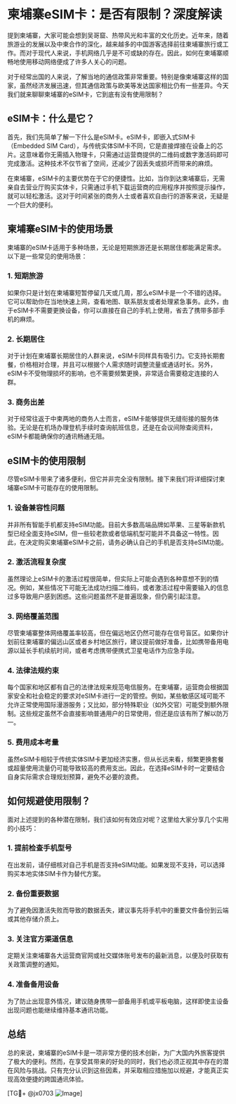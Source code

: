 # 柬埔寨eSIM卡：是否有限制？深度解读

提到柬埔寨，大家可能会想到吴哥窟、热带风光和丰富的文化历史。近年来，随着旅游业的发展以及中柬合作的深化，越来越多的中国游客选择前往柬埔寨旅行或工作。而对于现代人来说，手机网络几乎是不可或缺的存在。因此，如何在柬埔寨顺畅地使用移动网络便成了许多人关心的问题。

对于经常出国的人来说，了解当地的通信政策非常重要。特别是像柬埔寨这样的国家，虽然经济发展迅速，但其通信政策与欧美等发达国家相比仍有一些差异。今天我们就来聊聊柬埔寨的eSIM卡，它到底有没有使用限制？

## eSIM卡：什么是它？

首先，我们先简单了解一下什么是eSIM卡。eSIM卡，即嵌入式SIM卡（Embedded SIM Card），与传统实体SIM卡不同，它是直接焊接在设备上的芯片。这意味着你无需插入物理卡，只需通过运营商提供的二维码或数字激活码即可完成激活。这种技术不仅节省了空间，还减少了因丢失或损坏而带来的麻烦。

在柬埔寨，eSIM卡的主要优势在于它的便捷性。比如，当你到达柬埔寨后，无需亲自去营业厅购买实体卡，只需通过手机下载运营商的应用程序并按照提示操作，就可以轻松激活。这对于时间紧张的商务人士或者喜欢自由行的游客来说，无疑是一个巨大的便利。

## 柬埔寨eSIM卡的使用场景

柬埔寨的eSIM卡适用于多种场景，无论是短期旅游还是长期居住都能满足需求。以下是一些常见的使用场景：

### 1. 短期旅游
如果你只是计划在柬埔寨短暂停留几天或几周，那么eSIM卡是一个不错的选择。它可以帮助你在当地快速上网，查看地图、联系朋友或者处理紧急事务。此外，由于eSIM卡不需要更换设备，你可以直接在自己的手机上使用，省去了携带多部手机的麻烦。

### 2. 长期居住
对于计划在柬埔寨长期居住的人群来说，eSIM卡同样具有吸引力。它支持长期套餐，价格相对合理，并且可以根据个人需求随时调整流量或通话时长。另外，eSIM卡不受物理损坏的影响，也不需要频繁更换，非常适合需要稳定连接的人群。

### 3. 商务出差
对于经常往返于中柬两地的商务人士而言，eSIM卡能够提供无缝衔接的服务体验。无论是在机场办理登机手续时查询航班信息，还是在会议间隙查阅资料，eSIM卡都能确保你的通讯畅通无阻。

## eSIM卡的使用限制

尽管eSIM卡带来了诸多便利，但它并非完全没有限制。接下来我们将详细探讨柬埔寨eSIM卡可能存在的使用限制。

### 1. 设备兼容性问题
并非所有智能手机都支持eSIM功能。目前大多数高端品牌如苹果、三星等新款机型已经全面支持eSIM，但一些较老款或者低端机型可能并不具备这一特性。因此，在决定购买柬埔寨eSIM卡之前，请务必确认自己的手机是否支持eSIM功能。

### 2. 激活流程复杂度
虽然理论上eSIM卡的激活过程很简单，但实际上可能会遇到各种意想不到的情况。例如，某些情况下可能无法成功扫描二维码，或者激活过程中需要输入的信息过多导致用户感到困惑。这些问题虽然不是普遍现象，但仍需引起注意。

### 3. 网络覆盖范围
尽管柬埔寨整体网络覆盖率较高，但在偏远地区仍然可能存在信号盲区。如果你计划前往柬埔寨的偏远山区或者乡村地区旅行，建议提前做好准备，比如携带备用电源以延长手机续航时间，或者考虑携带便携式卫星电话作为应急手段。

### 4. 法律法规约束
每个国家和地区都有自己的法律法规来规范电信服务。在柬埔寨，运营商会根据国家安全和社会稳定的要求对eSIM卡进行一定的管控。例如，某些敏感区域可能不允许正常使用国际漫游服务；又比如，部分特殊职业（如外交官）可能受到额外限制。这些规定虽然不会直接影响普通用户的日常使用，但还是应该有所了解以防万一。

### 5. 费用成本考量
虽然eSIM卡相较于传统实体SIM卡更加经济实惠，但从长远来看，频繁更换套餐或超量使用流量仍可能导致较高的费用支出。因此，在选择eSIM卡时一定要结合自身实际需求合理规划预算，避免不必要的浪费。

## 如何规避使用限制？

面对上述提到的各种潜在限制，我们该如何有效应对呢？这里给大家分享几个实用的小技巧：

### 1. 提前检查手机型号
在出发前，请仔细核对自己手机是否支持eSIM功能。如果发现不支持，可以选择购买本地实体SIM卡作为替代方案。

### 2. 备份重要数据
为了避免因激活失败而导致的数据丢失，建议事先将手机中的重要文件备份到云端或其他存储介质上。

### 3. 关注官方渠道信息
定期关注柬埔寨各大运营商官网或社交媒体账号发布的最新消息，以便及时获取有关政策调整的通知。

### 4. 准备备用设备
为了防止出现意外情况，建议随身携带一部备用手机或平板电脑，这样即使主设备出现问题也能继续维持基本通讯功能。

## 总结

总的来说，柬埔寨的eSIM卡是一项非常方便的技术创新，为广大国内外旅客提供了极大的便利。然而，在享受其带来的好处的同时，我们也必须正视其中存在的潜在风险与挑战。只有充分认识到这些因素，并采取相应措施加以规避，才能真正实现高效便捷的跨国通讯体验。

[TG💪+ @jx0703 ![Image](https://github.com/user-attachments/assets/dbca1d08-cadb-493c-b0ec-ad6f7a83f270)]